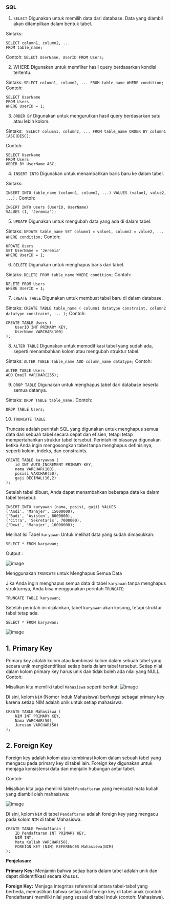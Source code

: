 ### SQL

1. `SELECT`
Digunakan untuk memilih data dari database. Data yang diambil akan ditampilkan dalam bentuk tabel.

Sintaks:
```
SELECT column1, column2, ...
FROM table_name;
```
Contoh:
`SELECT UserName, UserID
FROM Users;`

2. WHERE
Digunakan untuk memfilter hasil query berdasarkan kondisi tertentu.

Sintaks:
`
SELECT column1, column2, ...
FROM table_name
WHERE condition;
`
Contoh:

```
SELECT UserName
FROM Users
WHERE UserID = 1;
```

3. `ORDER BY`
Digunakan untuk mengurutkan hasil query berdasarkan satu atau lebih kolom.

Sintaks:
`
SELECT column1, column2, ...
FROM table_name
ORDER BY column1 [ASC|DESC];`

Contoh:
```
SELECT UserName
FROM Users
ORDER BY UserName ASC;
```

4. `INSERT INTO`
Digunakan untuk menambahkan baris baru ke dalam tabel.

Sintaks:

`INSERT INTO table_name (column1, column2, ...)
VALUES (value1, value2, ...);`
Contoh:
```
INSERT INTO Users (UserID, UserName)
VALUES (1, 'Jeremia');
```

5. `UPDATE`
Digunakan untuk mengubah data yang ada di dalam tabel.

Sintaks:
`UPDATE table_name
SET column1 = value1, column2 = value2, ...
WHERE condition;`
Contoh:
```
UPDATE Users
SET UserName = 'Jeremia'
WHERE UserID = 1;
```

6. `DELETE`
Digunakan untuk menghapus baris dari tabel.

Sintaks:
`DELETE FROM table_name
WHERE condition;`
Contoh:
```
DELETE FROM Users
WHERE UserID = 1;
```

7. `CREATE TABLE`
Digunakan untuk membuat tabel baru di dalam database.

Sintaks:
`CREATE TABLE table_name (
    column1 datatype constraint,
    column2 datatype constraint,
    ...
);`
Contoh:
```
CREATE TABLE Users (
    UserID INT PRIMARY KEY,
    UserName VARCHAR(100)
);
```

8. `ALTER TABLE`
Digunakan untuk memodifikasi tabel yang sudah ada, seperti menambahkan kolom atau mengubah struktur tabel.

Sintaks:
`ALTER TABLE table_name
ADD column_name datatype;`
Contoh:
```
ALTER TABLE Users
ADD Email VARCHAR(255);
```

9. `DROP TABLE`
Digunakan untuk menghapus tabel dari database beserta semua datanya.

Sintaks:
`DROP TABLE table_name;`
Contoh:
```
DROP TABLE Users;
```
10. `TRUNCATE TABLE`
    
Truncate adalah perintah SQL yang digunakan untuk menghapus semua data dari sebuah tabel secara cepat dan efisien, tetapi tetap mempertahankan struktur tabel tersebut. Perintah ini biasanya digunakan ketika Anda ingin mengosongkan tabel tanpa menghapus definisinya, seperti kolom, indeks, dan constraints.

```
CREATE TABLE karyawan (
    id INT AUTO_INCREMENT PRIMARY KEY,
    nama VARCHAR(100),
    posisi VARCHAR(50),
    gaji DECIMAL(10,2)
);
```

Setelah tabel dibuat, Anda dapat menambahkan beberapa data ke dalam tabel tersebut:

```
INSERT INTO karyawan (nama, posisi, gaji) VALUES 
('Andi', 'Manajer', 15000000),
('Budi', 'Asisten', 8000000),
('Citra', 'Sekretaris', 7000000),
('Dewi', 'Manajer', 16000000);

```

Melihat Isi Tabel `karyawan`
Untuk melihat data yang sudah dimasukkan:

```
SELECT * FROM karyawan;

```
Output :

![image](https://github.com/user-attachments/assets/10a0ace5-147d-44d4-a4f0-5e37993c616e)

Menggunakan `TRUNCATE` untuk Menghapus Semua Data

Jika Anda ingin menghapus semua data di tabel `karyawan` tanpa menghapus strukturnya, Anda bisa menggunakan perintah `TRUNCATE`:

```
TRUNCATE TABLE karyawan;

```
Setelah perintah ini dijalankan, tabel `karyawan` akan kosong, tetapi struktur tabel tetap ada.

```
SELECT * FROM karyawan;
```

![image](https://github.com/user-attachments/assets/85849ce8-b605-4064-a72e-5ba0acbec8a2)

## 1. Primary Key
Primary key adalah kolom atau kombinasi kolom dalam sebuah tabel yang secara unik mengidentifikasi setiap baris dalam tabel tersebut. Setiap nilai dalam kolom primary key harus unik dan tidak boleh ada nilai yang NULL.
Contoh:

Misalkan kita memiliki tabel `Mahasiswa` seperti berikut:
![image](https://github.com/user-attachments/assets/a30106f4-5665-400b-913e-cf5a11f4e477)

Di sini, kolom `NIM` (Nomor Induk Mahasiswa) berfungsi sebagai primary key karena setiap NIM adalah unik untuk setiap mahasiswa.

```
CREATE TABLE Mahasiswa (
    NIM INT PRIMARY KEY,
    Nama VARCHAR(50),
    Jurusan VARCHAR(50)
);

```

## 2. Foreign Key
Foreign key adalah kolom atau kombinasi kolom dalam sebuah tabel yang mengacu pada primary key di tabel lain. Foreign key digunakan untuk menjaga konsistensi data dan menjalin hubungan antar tabel.

Contoh:

Misalkan kita juga memiliki tabel `Pendaftaran` yang mencatat mata kuliah yang diambil oleh mahasiswa:

![image](https://github.com/user-attachments/assets/3e196e3c-3ef0-48a1-b285-45ea9b0b7e66)

Di sini, kolom `NIM` di tabel `Pendaftaran` adalah foreign key yang mengacu pada kolom `NIM` di tabel Mahasiswa.
```
CREATE TABLE Pendaftaran (
    ID_Pendaftaran INT PRIMARY KEY,
    NIM INT,
    Mata_Kuliah VARCHAR(50),
    FOREIGN KEY (NIM) REFERENCES Mahasiswa(NIM)
);
```

**Penjelasan:**

**Primary Key:** Menjamin bahwa setiap baris dalam tabel adalah unik dan dapat diidentifikasi secara khusus.

**Foreign Key:** Menjaga integritas referensial antara tabel-tabel yang berbeda, memastikan bahwa setiap nilai foreign key di tabel anak (contoh: Pendaftaran) memiliki nilai yang sesuai di tabel induk (contoh: Mahasiswa).
